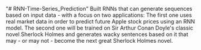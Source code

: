 "# RNN-Time-Series_Prediction" 
Built RNNs that can generate sequences based on input data - with a focus on two applications:
The first one uses real market data in order to predict future Apple stock prices using an RNN model.
The second one will be trained on Sir Arthur Conan Doyle's classic novel Sherlock Holmes and generates wacky sentences based on it that may - or may not - become the next great Sherlock Holmes novel.
